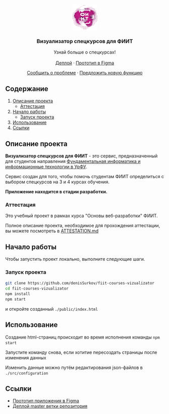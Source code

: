 <br />
<div align="center">
  <a href="https://github.com/denisSurkov/fiit-courses-vizualizator">
    <img src="public/assets/images/logo.png" alt="Logo" width="80" height="80">
  </a>

  <h3 align="center">Визуализатор спецкурсов для ФИИТ</h3>

  <p align="center">
    Узнай больше о спецкурсах!
    <br />
    <br />
    <a href="http://62.84.114.245/">Деплой</a>
    ·
    <a href="https://www.figma.com/proto/WGF4bQoWjH0xPK7dlgOUH8/Design-for-fiit-courses-vizualizator?node-id=51%3A243&starting-point-node-id=51%3A243&show-proto-sidebar=1&scaling=scale-down-width">Прототип в Figma</a>
  </p>
  <p align="center">
    <a href="https://github.com/denisSurkov/fiit-courses-vizualizator/issues">Сообщить о проблеме</a>
    ·
    <a href="https://github.com/denisSurkov/fiit-courses-vizualizator/issues">Предложить новую функцию</a>
  </p>
</div>

  ## Содержание
  <ol>
    <li>
      <a href="#описание-проекта">Описание проекта</a>
      <ul>
        <li><a href="#аттестация">Аттестация</a></li>
      </ul>
    </li>
    <li>
      <a href="#начало-работы">Начало работы</a>
      <ul>
        <li><a href="#запуск-проекта">Запуск проекта</a></li>
      </ul>
    </li>
    <li><a href="#использование">Использование</a></li>
    <li><a href="#ссылки">Ссылки</a></li>
  </ol>


## Описание проекта

**Визуализатор спецкурсов для ФИИТ** - это сервис, предназначенный для студентов направления [Фундаментальная информатика и информационные технологии в УрФУ](https://fiit-urfu.ru/). 

Сервис создан для того, чтобы помочь студентам ФИИТ определиться с выбором спецкурсов на 3 и 4 курсах обучения.

**Приложение находится в стадии разработки.**

### Аттестация

Это учебный проект в рамках курса "Основы веб-разработки" ФИИТ. 

Полное описание проекта, необходимое для прохождения аттестации, вы можете посмотреть в [ATTESTATION.md](https://github.com/denisSurkov/fiit-courses-vizualizator/tree/master/ATTESTATION.md)


## Начало работы

Чтобы запустить проект локально, выполните следующие шаги.


### Запуск проекта

   ```sh
   git clone https://github.com/denisSurkov/fiit-courses-vizualizator
   cd fiit-courses-vizualizator
   npm install
   npm start
   ```

   и откройте созданный `./public/index.html` 

## Использование

Создание html-страниц происходит во время исполнения команды `npm start`

Запустите команду снова, если хотитие пересоздать страницы после изменения данных

Изменить данные можно путём редактирования json-файлов в `./src/configuration`

## Ссылки

- [Прототип приложения в Figma](https://www.figma.com/proto/WGF4bQoWjH0xPK7dlgOUH8/Design-for-fiit-courses-vizualizator?node-id=51%3A243&starting-point-node-id=51%3A243&show-proto-sidebar=1&scaling=scale-down-width)
- [Деплой master ветки репозитория](http://62.84.114.245:8081/)
